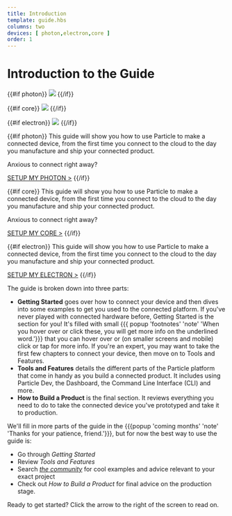 ```yaml
---
title: Introduction
template: guide.hbs
columns: two
devices: [ photon,electron,core ]
order: 1
---
```



# Introduction to the Guide

{{#if photon}}
![](/assets/images/family_portrait_outlines.png)
{{/if}}

{{#if core}}
![](/assets/images/family_portrait_outlines.png)
{{/if}}

{{#if electron}}
![](/assets/images/family_portrait_outlines.png)
{{/if}}

{{#if photon}}
This guide will show you how to use Particle to make a connected device, from the first time you connect to the cloud to the day you manufacture and ship your connected product.

Anxious to connect right away?

[SETUP MY PHOTON >](/guide/getting-started/start/photon/#step-1-power-on-your-device)
{{/if}}

{{#if core}}
This guide will show you how to use Particle to make a connected device, from the first time you connect to the cloud to the day you manufacture and ship your connected product.

Anxious to connect right away?

[SETUP MY CORE >](/guide/getting-started/start/photon/#step-1-power-on-your-device)
{{/if}}

{{#if electron}}
This guide will show you how to use Particle to make a connected device, from the first time you connect to the cloud to the day you manufacture and ship your connected product.

[SETUP MY ELECTRON >](https://setup.particle.io/)
{{/if}}


The guide is broken down into three parts:
- **Getting Started** goes over how to connect your device and then dives into some examples to get you used to the connected platform. If you've never played with connected hardware before, Getting Started is the section for you! It's filled with small {{{ popup 'footnotes' 'note' 'When you hover over or click these, you will get more info on the underlined word.'}}} that you can hover over or (on smaller screens and mobile) click or tap for more info. If you're an expert, you may want to take the first few chapters to connect your device, then move on to Tools and Features.
- **Tools and Features** details the different parts of the Particle platform that come in handy as you build a connected product. It includes using Particle Dev, the Dashboard, the Command Line Interface (CLI) and more.
- **How to Build a Product** is the final section. It reviews everything you need to do to take the connected device you've prototyped and take it to production.

We'll fill in more parts of the guide in the {{{popup 'coming months' 'note' 'Thanks for your patience, friend.'}}}, but for now the best way to use the guide is:
- Go through _Getting Started_
- Review _Tools and Features_
- Search _[the community](http://community.particle.io)_ for cool examples and advice relevant to your exact project
- Check out _How to Build a Product_ for final advice on the production stage.

Ready to get started? Click the arrow to the right of the screen to read on.
